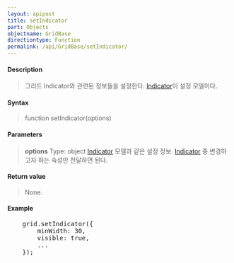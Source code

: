 ```yaml
---
layout: apipost
title: setIndicator
part: Objects
objectname: GridBase
directiontype: Function
permalink: /api/GridBase/setIndicator/
---
```



#### Description

> 그리드 Indicator와 관련된 정보들을 설정한다. [Indicator](/api/GridBase/)이 설정 모델이다.

#### Syntax

> function setIndicator(options)

#### Parameters

> **options**
> Type: object
> [Indicator](/api/GridBase/) 모델과 같은 설정 정보. [Indicator](/api/GridBase/) 중 변경하고자 하는 속성만 전달하면 된다.  

#### Return value

> None.

#### Example

<pre class="prettyprint">
    grid.setIndicator({
        minWidth: 30,
        visible: true,
        ...
    });
</pre>

